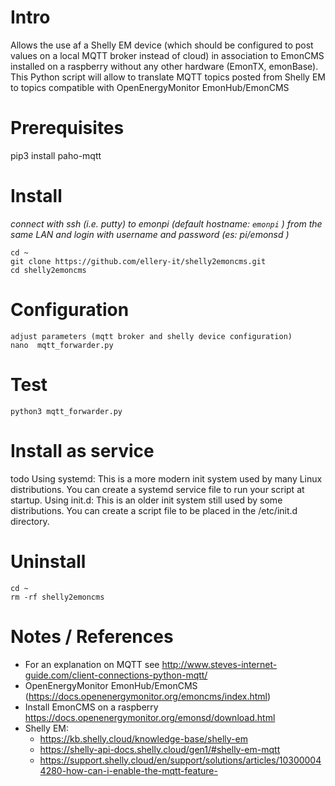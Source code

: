 # Intro
Allows the use af a Shelly EM device  (which should be configured to post values on a local MQTT broker instead of cloud) in association to EmonCMS installed on a raspberry without any other hardware (EmonTX, emonBase). 
This Python script will allow to translate MQTT topics posted from Shelly EM to topics compatible with OpenEnergyMonitor EmonHub/EmonCMS

# Prerequisites
  
  pip3 install paho-mqtt

# Install
*connect with ssh (i.e. putty) to emonpi (default hostname: `emonpi` ) from the same LAN and login with username and password (es: pi/emonsd )*

    cd ~
    git clone https://github.com/ellery-it/shelly2emoncms.git
    cd shelly2emoncms
    
# Configuration
    adjust parameters (mqtt broker and shelly device configuration)
    nano  mqtt_forwarder.py
    
# Test
    python3 mqtt_forwarder.py

# Install as service
   todo
   Using systemd: This is a more modern init system used by many Linux distributions. You can create a systemd service file to run your script at startup.
   Using init.d: This is an older init system still used by some distributions. You can create a script file to be placed in the /etc/init.d directory.
    
# Uninstall
    cd ~
    rm -rf shelly2emoncms

    
# Notes / References
  - For an explanation on MQTT see http://www.steves-internet-guide.com/client-connections-python-mqtt/
  - OpenEnergyMonitor EmonHub/EmonCMS (https://docs.openenergymonitor.org/emoncms/index.html)
  - Install EmonCMS on a raspberry https://docs.openenergymonitor.org/emonsd/download.html
  - Shelly EM:
      - https://kb.shelly.cloud/knowledge-base/shelly-em
      - https://shelly-api-docs.shelly.cloud/gen1/#shelly-em-mqtt
      - https://support.shelly.cloud/en/support/solutions/articles/103000044280-how-can-i-enable-the-mqtt-feature-
